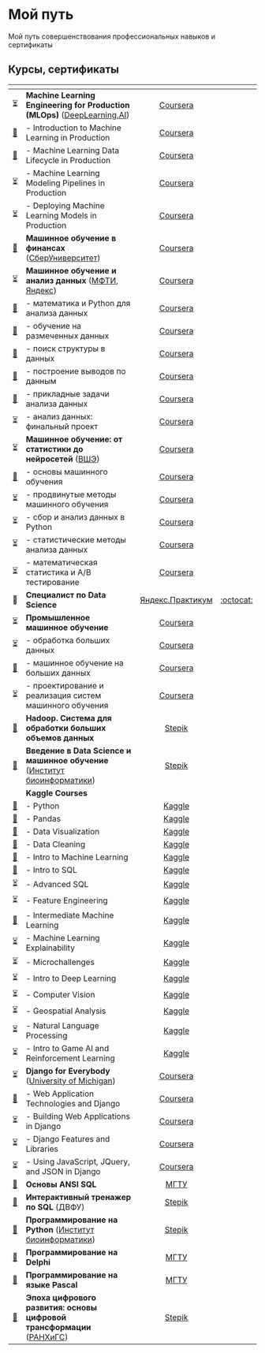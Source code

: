 # Мой путь
Мой путь совершенствования профессиональных навыков и сертификаты

## Курсы, сертификаты

|<!-- -->|<!-- -->|<!-- -->|<!-- -->|
|:-:|:-|:-:|:-:|
|:hourglass_flowing_sand:|**Machine Learning Engineering for Production (MLOps)** ([DeepLearning.AI](https://www.deeplearning.ai/programs/))|[Coursera](https://www.coursera.org/specializations/machine-learning-engineering-for-production-mlops)||
|[:scroll:](https://www.coursera.org/verify/233MDYU72L84)|- Introduction to Machine Learning in Production|[Coursera](https://www.coursera.org/learn/introduction-to-machine-learning-in-production?specialization=machine-learning-engineering-for-production-mlops)||
|[:scroll:](https://www.coursera.org/verify/C9EA2X4LYWLM)|- Machine Learning Data Lifecycle in Production|[Coursera](https://www.coursera.org/learn/machine-learning-data-lifecycle-in-production?specialization=machine-learning-engineering-for-production-mlops)||
|:hourglass_flowing_sand:|- Machine Learning Modeling Pipelines in Production|[Coursera](https://www.coursera.org/learn/machine-learning-modeling-pipelines-in-production?specialization=machine-learning-engineering-for-production-mlops)||
|:hourglass_flowing_sand:|- Deploying Machine Learning Models in Production|[Coursera](https://www.coursera.org/learn/deploying-machine-learning-models-in-production?specialization=machine-learning-engineering-for-production-mlops)||
|[:scroll:](https://www.coursera.org/verify/WLE2DZKZED5F)|**Машинное обучение в финансах** ([СберУниверситет](https://sberbank-university.ru/))|[Coursera](https://www.coursera.org/learn/machinnoe-obuchenie-v-finansah)||
|:hourglass_flowing_sand:|**Машинное обучение и анализ данных** ([МФТИ](https://mipt.ru/), [Яндекс](https://yandex.ru/online-courses/))|[Coursera](https://www.coursera.org/learn/mathematics-and-python)||
|[:scroll:](https://www.coursera.org/verify/8PEBN28YUXZC)|- математика и Python для анализа данных|[Coursera](https://www.coursera.org/learn/mathematics-and-python?specialization=machine-learning-data-analysis)||
|[:scroll:](https://www.coursera.org/verify/G75BKCHUUH2F)|- обучение на размеченных данных|[Coursera](https://www.coursera.org/learn/supervised-learning?specialization=machine-learning-data-analysis)||
|[:scroll:](https://www.coursera.org/verify/ZULA5KY5GNBH)|- поиск структуры в данных|[Coursera](https://www.coursera.org/learn/unsupervised-learning?specialization=machine-learning-data-analysis)||
|[:scroll:](https://www.coursera.org/verify/74T865KUU825)|- построение выводов по данным|[Coursera](https://www.coursera.org/learn/stats-for-data-analysis?specialization=machine-learning-data-analysis)||
|[:scroll:](https://www.coursera.org/verify/2Y8DS599ABW6)|- прикладные задачи анализа данных|[Coursera](https://www.coursera.org/learn/data-analysis-applications)||
|:hourglass_flowing_sand:|- анализ данных: финальный проект|[Coursera](https://www.coursera.org/learn/data-analysis-project)||
|:hourglass_flowing_sand:|**Машинное обучение: от статистики до нейросетей** ([ВШЭ](https://www.hse.ru/))|[Coursera](https://www.coursera.org/specializations/machine-learning-from-statistics-to-neural-networks)||
|[:scroll:](https://www.coursera.org/verify/FMFATWWQNBCE)|- основы машинного обучения|[Coursera](https://www.coursera.org/learn/machine-learning-foundations?specialization=machine-learning-from-statistics-to-neural-networks)||
|:hourglass_flowing_sand:|- продвинутые методы машинного обучения|[Coursera](https://www.coursera.org/learn/advanced-machine-learning-methods?specialization=machine-learning-from-statistics-to-neural-networks)||
|:hourglass_flowing_sand:|- сбор и анализ данных в Python|[Coursera](https://www.coursera.org/learn/data-collection-and-analysis-in-python?specialization=machine-learning-from-statistics-to-neural-networks)||
|:hourglass_flowing_sand:|- статистические методы анализа данных|[Coursera](https://www.coursera.org/learn/data-analysis-statistical-methods?specialization=machine-learning-from-statistics-to-neural-networks)||
|:hourglass_flowing_sand:|- математическая статистика и А/В тестирование|[Coursera](https://www.coursera.org/learn/mathematical-statistics-and-ab-testing)||
|:raised_eyebrow:|**Специалист по Data Science**|[Яндекс.Практикум](https://praktikum.yandex.ru/data-scientist/)|[:octocat:](https://github.com/Bombardier2000/Data-Science-Yandex-Praktikum-2020)|
|:hourglass_flowing_sand:|**Промышленное машинное обучение**|[Coursera](https://www.coursera.org/specializations/industrial-machine-learning)||
|:hourglass_flowing_sand:|- обработка больших данных|[Coursera](https://www.coursera.org/learn/big-data-processing/home/welcome)||
|[:scroll:](https://www.coursera.org/verify/354TRWJDMMGJ)|- машинное обучение на больших данных|[Coursera](https://www.coursera.org/learn/machine-learning-on-big-data/home/welcome)||
|:hourglass_flowing_sand:|- проектирование и реализация систем машинного обучения|[Coursera](https://www.coursera.org/learn/machine-learning-design/home/welcome)||
|[:scroll:](https://stepik.org/cert/886407)|**Hadoop. Система для обработки больших объемов данных**|[Stepik](https://stepik.org/course/150/info)||
|[:scroll:](https://stepik.org/cert/852774)|**Введение в Data Science и машинное обучение** ([Институт биоинформатики](https://bioinf.me/))|[Stepik](https://stepik.org/course/4852/info)||
||**Kaggle Courses**|||
|[:scroll:](https://www.kaggle.com/learn/certification/denisabrashin/python)|- Python|[Kaggle](https://www.kaggle.com/learn/python)||
|[:scroll:](https://www.kaggle.com/learn/certification/denisabrashin/pandas)|- Pandas|[Kaggle](https://www.kaggle.com/learn/pandas)||
|[:scroll:](https://www.kaggle.com/learn/certification/denisabrashin/data-visualization)|- Data Visualization|[Kaggle](https://www.kaggle.com/learn/data-visualization)||
|[:scroll:](https://www.kaggle.com/learn/certification/denisabrashin/data-cleaning)|- Data Cleaning|[Kaggle](https://www.kaggle.com/learn/data-cleaning)||
|[:scroll:](https://www.kaggle.com/learn/certification/denisabrashin/intro-to-machine-learning)|- Intro to Machine Learning|[Kaggle](https://www.kaggle.com/learn/intro-to-machine-learning)||
|[:scroll:](https://www.kaggle.com/learn/certification/denisabrashin/intro-to-sql)|- Intro to SQL|[Kaggle](https://www.kaggle.com/learn/intro-to-sql)||
|:hourglass_flowing_sand:|- Advanced SQL|[Kaggle](https://www.kaggle.com/learn/advanced-sql)||
|:hourglass_flowing_sand:|- Feature Engineering|[Kaggle](https://www.kaggle.com/learn/feature-engineering)||
|[:scroll:](https://www.kaggle.com/learn/certification/denisabrashin/intermediate-machine-learning)|- Intermediate Machine Learning|[Kaggle](https://www.kaggle.com/learn/certification/denisabrashin/intermediate-machine-learning)||
|:hourglass_flowing_sand:|- Machine Learning Explainability|[Kaggle](https://www.kaggle.com/learn/machine-learning-explainability)||
|:hourglass_flowing_sand:|- Microchallenges|[Kaggle](https://www.kaggle.com/learn/microchallenges)||
|:hourglass_flowing_sand:|- Intro to Deep Learning|[Kaggle](https://www.kaggle.com/learn/intro-to-deep-learning)||
|:hourglass_flowing_sand:|- Computer Vision|[Kaggle](https://www.kaggle.com/learn/computer-vision)||
|:hourglass_flowing_sand:|- Geospatial Analysis|[Kaggle](https://www.kaggle.com/learn/geospatial-analysis)||
|:hourglass_flowing_sand:|- Natural Language Processing|[Kaggle](https://www.kaggle.com/learn/natural-language-processing)||
|:hourglass_flowing_sand:|- Intro to Game AI and Reinforcement Learning|[Kaggle](https://www.kaggle.com/learn/intro-to-game-ai-and-reinforcement-learning)||
|:hourglass_flowing_sand:|**Django for Everybody** ([University of Michigan](https://umich.edu/))|[Coursera](https://www.coursera.org/specializations/django)||
|[:scroll:](https://www.coursera.org/verify/LMRSMC7FAF3R)|- Web Application Technologies and Django|[Coursera](https://www.coursera.org/learn/django-database-web-apps?specialization=django)||
|:hourglass_flowing_sand:|- Building Web Applications in Django|[Coursera](https://www.coursera.org/learn/django-build-web-apps?specialization=django)||
|:hourglass_flowing_sand:|- Django Features and Libraries|[Coursera](https://www.coursera.org/learn/django-features-libraries?specialization=django)||
|:hourglass_flowing_sand:|- Using JavaScript, JQuery, and JSON in Django|[Coursera](https://www.coursera.org/learn/django-javascript-jquery-json?specialization=django)||
|[:scroll:](https://cdn.specialist.ru/Content/Image/User/UserTestCert/326035.png)|**Основы ANSI SQL**|[МГТУ](https://www.specialist.ru/)||
|[:scroll:](https://stepik.org/cert/867697)|**Интерактивный тренажер по SQL** (ДВФУ)|[Stepik](https://stepik.org/course/63054)||
|[:scroll:](https://stepik.org/cert/897507)|**Программирование на Python** ([Институт биоинформатики](https://bioinf.me/))|[Stepik](https://stepik.org/course/67)||
|[:scroll:](https://cdn.specialist.ru/Content/Image/User/UserTestCert/326212.png)|**Программирование на Delphi**|[МГТУ](https://www.specialist.ru/)||
|[:scroll:](https://cdn.specialist.ru/Content/Image/User/UserTestCert/1302698.png)|**Программирование на языке Pascal**|[МГТУ](https://www.specialist.ru/)||
|[:scroll:](https://stepik.org/cert/863274)|**Эпоха цифрового развития: основы цифровой трансформации** ([РАНХиГС](https://cdto.ranepa.ru/))|[Stepik](https://stepik.org/course/65359)||
